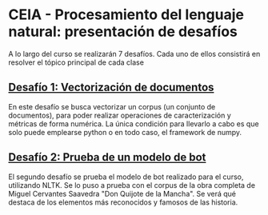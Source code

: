 # CEIA - Procesamiento del lenguaje natural: presentación de desafíos

A lo largo del curso se realizarán 7 desafíos. Cada uno de ellos consistirá en resolver el tópico principal de cada clase

## [Desafío 1: Vectorización de documentos](https://github.com/cg-massobrio/CEIA-lenguaje_natural/tree/main/desafio_1)
En este desafío se busca vectorizar un corpus (un conjunto de documentos), para poder realizar operaciones de caracterización y métricas de forma numérica. La única condición para llevarlo a cabo es que solo puede emplearse python o en todo caso, el framework de numpy. 

## [Desafío 2: Prueba de un modelo de bot](https://github.com/cg-massobrio/CEIA-lenguaje_natural/tree/main/desafio_2)
El segundo desafío se prueba el modelo de bot realizado para el curso, utilizando NLTK. Se lo puso a prueba con el corpus de la obra completa de Miguel Cervantes Saavedra "Don Quijote de la Mancha". Se verá qué destaca de los elementos más reconocidos y famosos de las historia.  
